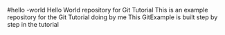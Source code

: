 #hello -world
Hello World repository for Git Tutorial
This is an example repository for the Git Tutorial doing by me
This GitExample is built step by step in the tutorial

